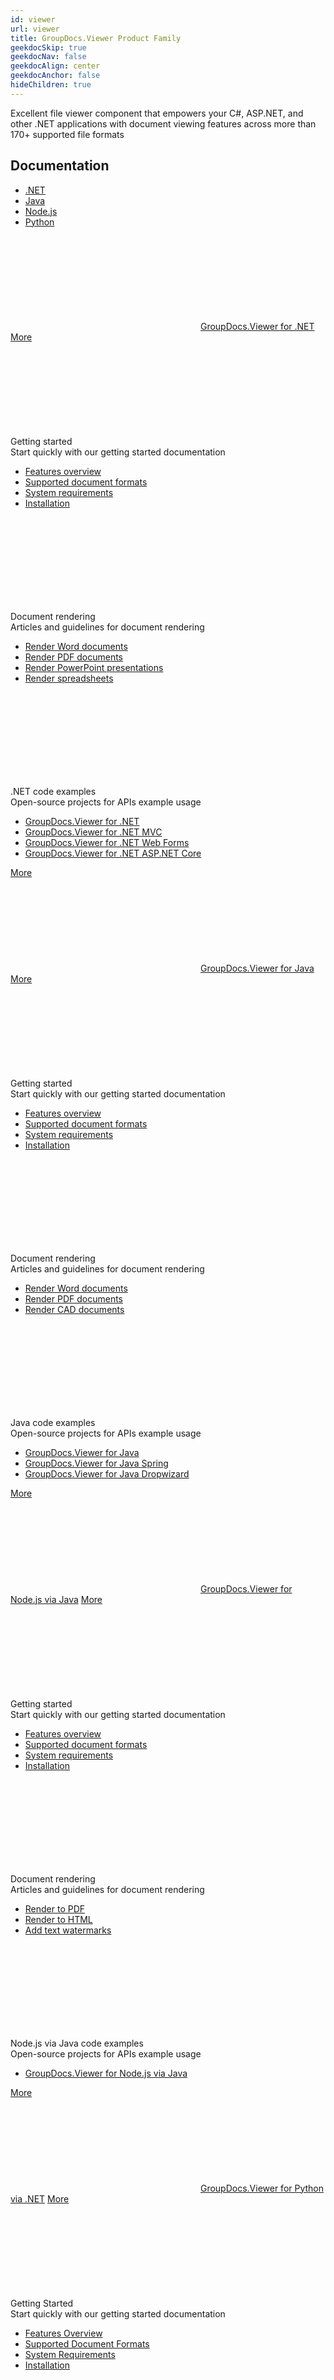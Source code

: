 ```yaml
---
id: viewer
url: viewer
title: GroupDocs.Viewer Product Family
geekdocSkip: true
geekdocNav: false
geekdocAlign: center
geekdocAnchor: false
hideChildren: true
---
```


<div class="gdoc-list-descr">
Excellent file viewer component that empowers your C#, ASP.NET, and other .NET applications with document viewing features across more than 170+ supported file formats
</div>

<h2 class="gdoc-product-title">Documentation</h2>

<div class="gdoc-platform-links">
<ul >
<li><a href="#viewer_net">.NET</a></li>
<li><a href="#viewer_java">Java</a></li>
<li><a href="#viewer_nodejs-java">Node.js</a></li>
<li><a href="#viewer_python-net">Python</a></li>
</ul>
</div>


<div class="gdoc-platforms">
<div class="gdoc-platform">
     <a id="viewer_net"></a>
        <div class="gdoc-platform__header">
            <svg class="gdoc-platform__header-icon"><use xlink:href="/img/groupdocs-stack.svg#net"></use></svg>
            <a class="gdoc-platform__header-title"  href='/viewer/net/'>GroupDocs.Viewer for .NET</a>
            <a class="gdoc-platform__header-btn"  href='/viewer/net/'>More</a>
        </div>
        <div class="gdoc-platform__cols">
            <div class="gdoc-platform__col">
                <div class="gdoc-platform__col-title">
                <svg class="gdoc-platform__col-icon"><use xlink:href="/img/groupdocs-stack.svg#time"></use></svg>
                <div>Getting started</div></div>
                <div class="gdoc-platform__col-descr">Start quickly with our getting started documentation</div>
                <ul class="gdoc-platform__col-links">
                <li> <a href='/viewer/net/features-overview/'>Features overview</a></li>
                <li> <a href='/viewer/net/supported-document-formats/'>Supported document formats</a></li>
                <li> <a href='/viewer/net/system-requirements/'>System requirements</a></li>
                <li> <a href='/viewer/net/installation/'>Installation</a></li>
                </ul>
            </div>
            <div class="gdoc-platform__col">
                    <div class="gdoc-platform__col-title">
                    <svg class="gdoc-platform__col-icon"><use xlink:href="/img/groupdocs-stack.svg#document"></use></svg>
                    <div>Document rendering</div></div>
                    <div class="gdoc-platform__col-descr">Articles and guidelines for  document rendering</div>
                    <ul class="gdoc-platform__col-links">
                    <li> <a href='/viewer/net/render-word-documents/'>Render Word documents</a></li>
                    <li> <a href='/viewer/net/render-pdf-documents/'>Render PDF documents</a></li>
                    <li> <a href='/viewer/net/render-presentations/'>Render PowerPoint presentations</a></li>
                    <li> <a href='/viewer/net/render-excel-and-apple-numbers-spreadsheets/'>Render spreadsheets</a></li>
                    </ul>
                    </div>
            <div class="gdoc-platform__col">
                    <div class="gdoc-platform__col-title">
                    <svg class="gdoc-platform__col-icon"><use xlink:href="/img/groupdocs-stack.svg#git-big"></use></svg>
                    <div>.NET code examples</div></div>
                    <div class="gdoc-platform__col-descr">Open-source projects for APIs example usage</div>
                    <ul class="gdoc-platform__col-links gdoc-platform__col-links--alt">
                    <li> <a href='https://github.com/groupdocs-viewer/GroupDocs.Viewer-for-.NET'>GroupDocs.Viewer for .NET</a></li>
                    <li> <a href='https://github.com/groupdocs-viewer/GroupDocs.Viewer-for-.NET/tree/master/Demos/MVC'>GroupDocs.Viewer for .NET MVC</a></li>
                    <li> <a href='https://github.com/groupdocs-viewer/GroupDocs.Viewer-for-.NET/tree/master/Demos/WebForms'>GroupDocs.Viewer for .NET Web Forms</a></li>
                    <li> <a href='https://github.com/groupdocs-viewer/GroupDocs.Viewer-for-.NET/tree/master/Demos/ASP.NET%20Core'>GroupDocs.Viewer for .NET ASP.NET Core</a></li>
                    </ul>
            </div>
        </div>
        <div class="gdoc-platform__footer">
            <a class="gdoc-platform__footer-btn"  href='/viewer/net/'>More</a>
        </div>
    </div>
    <div class="gdoc-platform">
    <a id="viewer_java"></a>
        <div class="gdoc-platform__header">
            <svg class="gdoc-platform__header-icon"><use xlink:href="/img/groupdocs-stack.svg#java"></use></svg>
            <a class="gdoc-platform__header-title"  href='/viewer/java/'>GroupDocs.Viewer for Java</a>
            <a class="gdoc-platform__header-btn"  href='/viewer/java/'>More</a>
        </div>
        <div class="gdoc-platform__cols">
            <div class="gdoc-platform__col">
                <div class="gdoc-platform__col-title">
                <svg class="gdoc-platform__col-icon"><use xlink:href="/img/groupdocs-stack.svg#time"></use></svg>
                <div>Getting started</div></div>
                <div class="gdoc-platform__col-descr">Start quickly with our getting started documentation</div>
                <ul class="gdoc-platform__col-links">
                <li> <a href='/viewer/java/features-overview/'>Features overview</a></li>
                            <li> <a href='/viewer/java/supported-document-formats/'>Supported document formats</a></li>
                            <li> <a href='/viewer/java/system-requirements/'>System requirements</a></li>
                            <li> <a href='/viewer/java/installation/'>Installation</a></li>
                </ul>
            </div>
            <div class="gdoc-platform__col">
                    <div class="gdoc-platform__col-title">
                    <svg class="gdoc-platform__col-icon"><use xlink:href="/img/groupdocs-stack.svg#document"></use></svg>
                    <div>Document rendering</div></div>
                    <div class="gdoc-platform__col-descr">Articles and guidelines for  document rendering</div>
                    <ul class="gdoc-platform__col-links">
                <li> <a href='/viewer/java/how-to-view-word-documents-using-java/'>Render Word documents</a></li>
                    <li> <a href='/viewer/java/how-to-view-pdf-documents-using-java/'>Render PDF documents</a></li>
                    <li> <a href='/viewer/java/how-to-view-cad-documents-using-java/'>Render CAD documents</a></li>
                    </ul>
                    </div>
            <div class="gdoc-platform__col">
                    <div class="gdoc-platform__col-title">
                    <svg class="gdoc-platform__col-icon"><use xlink:href="/img/groupdocs-stack.svg#git-big"></use></svg>
                    <div>Java code examples</div></div>
                    <div class="gdoc-platform__col-descr">Open-source projects for APIs example usage</div>
                    <ul class="gdoc-platform__col-links gdoc-platform__col-links--alt">
                    <li> <a href='https://github.com/groupdocs-viewer/GroupDocs.Viewer-for-Java'>GroupDocs.Viewer for Java</a></li>
                    <li> <a href='https://github.com/groupdocs-viewer/GroupDocs.Viewer-for-Java/tree/master/Demos/Spring'>GroupDocs.Viewer for Java Spring</a></li>
                    <li> <a href='https://github.com/groupdocs-viewer/GroupDocs.Viewer-for-Java/tree/master/Demos/Dropwizard'>GroupDocs.Viewer for Java Dropwizard</a></li>
                    </ul>
            </div>
        </div>
        <div class="gdoc-platform__footer">
            <a class="gdoc-platform__footer-btn"  href='/viewer/java/'>More</a>
        </div>
    </div>
    <div class="gdoc-platform">
    <a id="viewer_nodejs-java"></a>
        <div class="gdoc-platform__header">
            <svg class="gdoc-platform__header-icon"><use xlink:href="/img/groupdocs-stack.svg#nodejs"></use></svg>
            <a class="gdoc-platform__header-title"  href='/viewer/nodejs-java/'>GroupDocs.Viewer for Node.js via Java</a>
            <a class="gdoc-platform__header-btn"  href='/viewer/nodejs-java/'>More</a>
        </div>
        <div class="gdoc-platform__cols">
            <div class="gdoc-platform__col">
                <div class="gdoc-platform__col-title">
                <svg class="gdoc-platform__col-icon"><use xlink:href="/img/groupdocs-stack.svg#time"></use></svg>
                <div>Getting started</div></div>
                <div class="gdoc-platform__col-descr">Start quickly with our getting started documentation</div>
                <ul class="gdoc-platform__col-links">
                <li> <a href='/viewer/nodejs-java/features-overview/'>Features overview</a></li>
                            <li> <a href='/viewer/nodejs-java/supported-document-formats/'>Supported document formats</a></li>
                            <li> <a href='/viewer/nodejs-java/system-requirements/'>System requirements</a></li>
                            <li> <a href='/viewer/nodejs-java/installation/'>Installation</a></li>
                </ul>
            </div>
            <div class="gdoc-platform__col">
                    <div class="gdoc-platform__col-title">
                    <svg class="gdoc-platform__col-icon"><use xlink:href="/img/groupdocs-stack.svg#document"></use></svg>
                    <div>Document rendering</div></div>
                    <div class="gdoc-platform__col-descr">Articles and guidelines for  document rendering</div>
                    <ul class="gdoc-platform__col-links">
                <li> <a href='/viewer/nodejs-java/rendering-to-pdf/'>Render to PDF</a></li>
                    <li> <a href='/viewer/nodejs-java/rendering-to-html/'>Render to HTML</a></li>
                    <li> <a href='/viewer/nodejs-java/add-text-watermark/'>Add text watermarks</a></li>
                    </ul>
                    </div>
            <div class="gdoc-platform__col">
                    <div class="gdoc-platform__col-title">
                    <svg class="gdoc-platform__col-icon"><use xlink:href="/img/groupdocs-stack.svg#git-big"></use></svg>
                    <div>Node.js via Java code examples</div></div>
                    <div class="gdoc-platform__col-descr">Open-source projects for APIs example usage</div>
                    <ul class="gdoc-platform__col-links gdoc-platform__col-links--alt">
                    <li> <a href='https://github.com/groupdocs-viewer/GroupDocs.Viewer-for-Node.js-via-Java'>GroupDocs.Viewer for Node.js via Java</a></li>
                    </ul>
            </div>
        </div>
        <div class="gdoc-platform__footer">
            <a class="gdoc-platform__footer-btn"  href='/viewer/nodejs-java/'>More</a>
        </div>
    </div>
    <div class="gdoc-platform">
    <a id="viewer_python-net"></a>
        <div class="gdoc-platform__header">
            <svg class="gdoc-platform__header-icon"><use xlink:href="/img/groupdocs-stack.svg#python"></use></svg>
            <a class="gdoc-platform__header-title"  href='/viewer/python-net/'>GroupDocs.Viewer for Python via .NET</a>
            <a class="gdoc-platform__header-btn"  href='/viewer/python-net/'>More</a>
        </div>
        <div class="gdoc-platform__cols">
            <div class="gdoc-platform__col">
                <div class="gdoc-platform__col-title">
                <svg class="gdoc-platform__col-icon"><use xlink:href="/img/groupdocs-stack.svg#time"></use></svg>
                <div>Getting Started</div></div>
                <div class="gdoc-platform__col-descr">Start quickly with our getting started documentation</div>
                <ul class="gdoc-platform__col-links">
                <li> <a href='/viewer/python-net/features-overview/'>Features  Overview</a></li>
                            <li> <a href='/viewer/python-net/supported-document-formats/'>Supported Document Formats</a></li>
                            <li> <a href='/viewer/python-net/system-requirements/'>System Requirements</a></li>
                            <li> <a href='/viewer/python-net/installation/'>Installation</a></li>
                </ul>
            </div>
            <div class="gdoc-platform__col">
                    <div class="gdoc-platform__col-title">
                    <svg class="gdoc-platform__col-icon"><use xlink:href="/img/groupdocs-stack.svg#document"></use></svg>
                    <div>Document rendering</div></div>
                    <div class="gdoc-platform__col-descr">Articles and guidelines for  document rendering</div>
                    <ul class="gdoc-platform__col-links">
                <li> <a href='/viewer/python-net/rendering-to-pdf/'>Render to PDF</a></li>
                    <li> <a href='/viewer/python-net/rendering-to-html/'>Render to HTML</a></li>
                    <li> <a href='/viewer/python-net/add-text-watermark/'>Add text watermarks</a></li>
                    </ul>
                    </div>
            <div class="gdoc-platform__col">
                    <div class="gdoc-platform__col-title">
                    <svg class="gdoc-platform__col-icon"><use xlink:href="/img/groupdocs-stack.svg#git-big"></use></svg>
                    <div>Python via .NET Code Examples</div></div>
                    <div class="gdoc-platform__col-descr">Open-source projects for APIs example usage</div>
                    <ul class="gdoc-platform__col-links gdoc-platform__col-links--alt">
                    <li> <a href='https://github.com/groupdocs-viewer/GroupDocs.Viewer-for-Python-via-.NET'>GroupDocs.Viewer for Python via .NET</a></li>
                    </ul>
            </div>
        </div>
        <div class="gdoc-platform__footer">
            <a class="gdoc-platform__footer-btn"  href='/viewer/python-net/'>More</a>
        </div>
    </div>

</div>




<h2 class="gdoc-product-title">Live demos</h2>

<div class="gdoc-product-examples">
<div class="gdoc-product-example gdoc-product-example--mobile-fix">
<ul class="gdoc-product-example__list">
<li> 
 <svg class="gdoc-product-example__icon"><use xlink:href="/img/groupdocs-stack.svg#docker"></use></svg>
<div>
<a class="gdoc-product-example__link" rel="nofollow" href="https://hub.docker.com/r/groupdocs/viewer">GroupDocs.Viewer for .NET at DockerHub</a>
<div class="gdoc-product-example__descr">Out-of-the-box docker container</div>
</div>
</li>

</ul>
</div>

<div class="gdoc-product-example">
<ul class="gdoc-product-example__list gdoc-product-example__list--app">
<li > 
 <svg class="gdoc-product-example__icon"><use xlink:href="/img/groupdocs-stack.svg#app"></use></svg>
<div>
<a class="gdoc-product-example__link" href="https://products.groupdocs.app/viewer/total">GroupDocs.Viewer Free App</a>
<div class="gdoc-product-example__descr">View 170+ file and document types online for free</div>
</div>
</li>

</ul>
</div>

</div>
